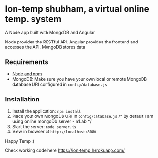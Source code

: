 # Ion-temp shubham, a virtual online temp. system

A Node app built with MongoDB and Angular.

Node provides the RESTful API. Angular provides the frontend and accesses the API. MongoDB stores data

## Requirements

- [Node and npm](http://nodejs.org)
- MongoDB: Make sure you have your own local or remote MongoDB database URI configured in `config/database.js`

## Installation

1. Install the application: `npm install`
2. Place your own MongoDB URI in `config/database.js`
/*
By default I am using online mongoDb server - mLab
*/
3. Start the server: `node server.js`
4. View in browser at `http://localhost:8080`

Happy Temp :)


Check working code here https://ion-temp.herokuapp.com/

